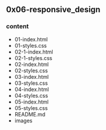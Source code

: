 ## 0x06-responsive_design

### content

- 01-index.html
- 01-styles.css
- 02-1-index.html
- 02-1-styles.css
- 02-index.html
- 02-styles.css
- 03-index.html
- 03-styles.css
- 04-index.html
- 04-styles.css
- 05-index.html
- 05-styles.css
- README.md
- images
